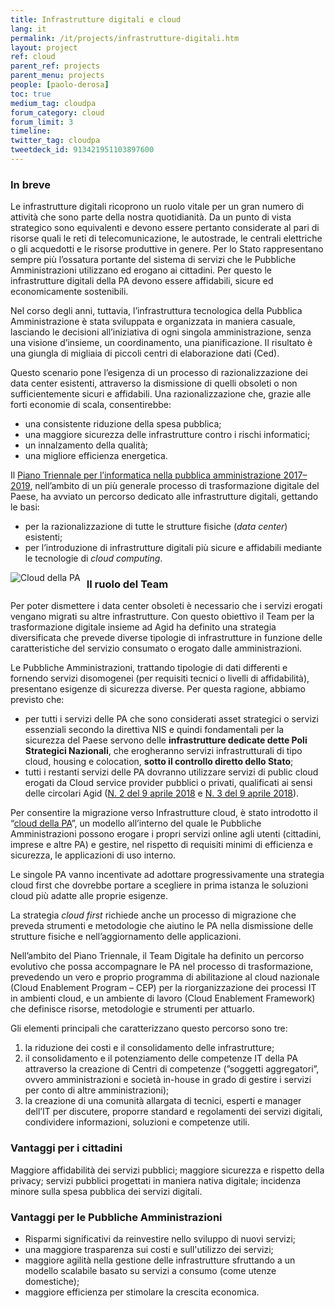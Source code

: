 ```yaml
---
title: Infrastrutture digitali e cloud
lang: it
permalink: /it/projects/infrastrutture-digitali.htm
layout: project
ref: cloud
parent_ref: projects
parent_menu: projects
people: [paolo-derosa]
toc: true
medium_tag: cloudpa
forum_category: cloud
forum_limit: 3
timeline:
twitter_tag: cloudpa
tweetdeck_id: 913421951103897600
---
```


### In breve

Le infrastrutture digitali ricoprono un ruolo vitale per un gran numero di attività che sono parte della nostra quotidianità. Da un punto di vista strategico sono equivalenti e devono essere pertanto considerate al pari di risorse quali le reti di telecomunicazione, le autostrade, le centrali elettriche o gli acquedotti e le risorse produttive in genere. Per lo Stato rappresentano sempre più l’ossatura portante del sistema di servizi che le Pubbliche Amministrazioni utilizzano ed erogano ai cittadini. Per questo le infrastrutture digitali della PA devono essere affidabili, sicure ed economicamente sostenibili.

Nel corso degli anni, tuttavia, l’infrastruttura tecnologica della Pubblica Amministrazione è stata sviluppata e organizzata in maniera casuale, lasciando le decisioni all’iniziativa di ogni singola amministrazione, senza una visione d’insieme, un coordinamento, una pianificazione. Il risultato è una giungla di migliaia di piccoli centri di elaborazione dati (Ced).

Questo scenario pone l’esigenza di un processo di razionalizzazione dei data center esistenti, attraverso la dismissione di quelli obsoleti o non sufficientemente sicuri e affidabili. Una razionalizzazione che, grazie alle forti economie di scala, consentirebbe:

- una consistente riduzione della spesa pubblica; 
- una maggiore sicurezza delle infrastrutture contro i rischi informatici;
- un innalzamento della qualità;
- una migliore efficienza energetica.

Il [Piano Triennale per l’informatica nella pubblica amministrazione 2017–2019](https://pianotriennale-ict.italia.it/), nell’ambito di un più generale processo di trasformazione digitale del Paese, ha avviato un percorso dedicato alle infrastrutture digitali, gettando le basi:

- per la razionalizzazione di tutte le strutture fisiche (*data center*) esistenti;
- per l’introduzione di infrastrutture digitali più sicure e affidabili mediante le tecnologie di *cloud computing*.    

<img src="infrastrutture_digitali.png" alt="Cloud della PA" style="float: left; margin-right: 10px;" />

### Il ruolo del Team

Per poter dismettere i data center obsoleti è necessario che i servizi erogati vengano migrati su altre infrastrutture. Con questo obiettivo il Team per la trasformazione digitale insieme ad Agid ha definito una strategia diversificata che prevede diverse tipologie di infrastrutture in funzione delle caratteristiche del servizio consumato o erogato dalle amministrazioni.

Le Pubbliche Amministrazioni, trattando tipologie di dati differenti e fornendo servizi disomogenei (per requisiti tecnici o livelli di affidabilità), presentano esigenze di sicurezza diverse. Per questa ragione, abbiamo previsto che:

- per tutti i servizi delle PA che sono considerati asset strategici o servizi essenziali  secondo la direttiva NIS e quindi fondamentali per la sicurezza del Paese servono delle **infrastrutture dedicate dette Poli Strategici Nazionali**, che erogheranno servizi infrastrutturali di tipo cloud, housing e colocation, **sotto il controllo diretto dello Stato**;
- tutti i restanti servizi delle PA dovranno utilizzare servizi di public cloud erogati da Cloud service provider pubblici o privati, qualificati ai sensi delle circolari Agid ([N. 2 del 9 aprile 2018](http://cloud-pa.readthedocs.io/it/latest/circolari/CSP/circolare_qualificazione_CSP_v1.2.html) e [N. 3 del 9 aprile 2018](http://cloud-pa.readthedocs.io/it/latest/circolari/SaaS/circolare_qualificazione_SaaS_v_4.12.27.html)).

Per consentire la migrazione verso Infrastrutture cloud, è stato introdotto il “[cloud della PA](https://cloud.italia.it/)”, un modello all’interno del quale le Pubbliche Amministrazioni possono erogare i propri servizi online agli utenti (cittadini, imprese e altre PA) e gestire, nel rispetto di requisiti minimi di efficienza e sicurezza, le applicazioni di uso interno.

Le singole PA vanno incentivate ad adottare progressivamente una strategia cloud first che dovrebbe portare a scegliere in prima istanza le soluzioni cloud  più adatte alle proprie esigenze.

La strategia *cloud first* richiede anche un processo di migrazione che preveda strumenti e metodologie che aiutino le PA nella dismissione delle strutture fisiche e  nell’aggiornamento delle applicazioni.

Nell’ambito del Piano Triennale, il Team Digitale ha definito un percorso evolutivo che possa accompagnare le PA nel processo di trasformazione, prevedendo un vero e proprio programma di abilitazione al cloud nazionale (Cloud Enablement Program – CEP) per la riorganizzazione dei processi IT in ambienti cloud, e un ambiente di lavoro (Cloud Enablement Framework) che definisce risorse, metodologie e strumenti per attuarlo.

Gli elementi principali che caratterizzano questo percorso sono tre:

1. la riduzione dei costi e il consolidamento delle infrastrutture;
2. il consolidamento e il potenziamento delle competenze IT della PA attraverso la creazione di Centri di competenze (”soggetti aggregatori”, ovvero amministrazioni e società in-house in grado di gestire i servizi per conto di altre amministrazioni);
3. la creazione di una comunità allargata di tecnici, esperti e manager dell’IT per discutere, proporre standard e regolamenti dei servizi digitali, condividere informazioni, soluzioni e competenze utili.

### Vantaggi per i cittadini

Maggiore affidabilità  dei servizi pubblici;
maggiore sicurezza e rispetto della privacy;
servizi pubblici progettati in maniera nativa digitale;
incidenza minore sulla spesa pubblica dei servizi digitali.

### Vantaggi per le Pubbliche Amministrazioni

- Risparmi significativi da reinvestire nello sviluppo di nuovi servizi;
- una maggiore trasparenza sui costi e  sull'utilizzo dei servizi; 
- maggiore agilità nella gestione delle infrastrutture sfruttando a un modello scalabile basato su servizi a consumo (come utenze domestiche);
- maggiore efficienza per stimolare la crescita economica.

